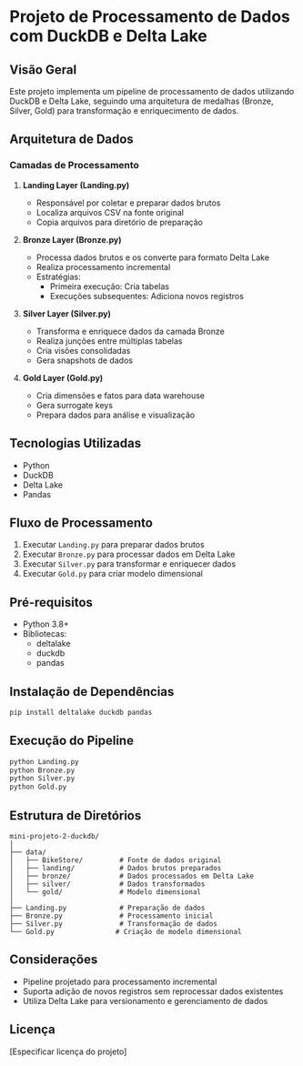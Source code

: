 # Projeto de Processamento de Dados com DuckDB e Delta Lake

## Visão Geral

Este projeto implementa um pipeline de processamento de dados utilizando DuckDB e Delta Lake, seguindo uma arquitetura de medalhas (Bronze, Silver, Gold) para transformação e enriquecimento de dados.

## Arquitetura de Dados

### Camadas de Processamento

1. **Landing Layer (Landing.py)**
   - Responsável por coletar e preparar dados brutos
   - Localiza arquivos CSV na fonte original
   - Copia arquivos para diretório de preparação

2. **Bronze Layer (Bronze.py)**
   - Processa dados brutos e os converte para formato Delta Lake
   - Realiza processamento incremental
   - Estratégias:
     * Primeira execução: Cria tabelas
     * Execuções subsequentes: Adiciona novos registros

3. **Silver Layer (Silver.py)**
   - Transforma e enriquece dados da camada Bronze
   - Realiza junções entre múltiplas tabelas
   - Cria visões consolidadas
   - Gera snapshots de dados

4. **Gold Layer (Gold.py)**
   - Cria dimensões e fatos para data warehouse
   - Gera surrogate keys
   - Prepara dados para análise e visualização

## Tecnologias Utilizadas

- Python
- DuckDB
- Delta Lake
- Pandas

## Fluxo de Processamento

1. Executar `Landing.py` para preparar dados brutos
2. Executar `Bronze.py` para processar dados em Delta Lake
3. Executar `Silver.py` para transformar e enriquecer dados
4. Executar `Gold.py` para criar modelo dimensional

## Pré-requisitos

- Python 3.8+
- Bibliotecas:
  * deltalake
  * duckdb
  * pandas

## Instalação de Dependências

```bash
pip install deltalake duckdb pandas
```

## Execução do Pipeline

```bash
python Landing.py
python Bronze.py
python Silver.py
python Gold.py
```

## Estrutura de Diretórios

```
mini-projeto-2-duckdb/
│
├── data/
│   ├── BikeStore/         # Fonte de dados original
│   ├── landing/           # Dados brutos preparados
│   ├── bronze/            # Dados processados em Delta Lake
│   ├── silver/            # Dados transformados
│   └── gold/              # Modelo dimensional
│
├── Landing.py             # Preparação de dados
├── Bronze.py              # Processamento inicial
├── Silver.py              # Transformação de dados
└── Gold.py               # Criação de modelo dimensional
```

## Considerações

- Pipeline projetado para processamento incremental
- Suporta adição de novos registros sem reprocessar dados existentes
- Utiliza Delta Lake para versionamento e gerenciamento de dados

## Licença

[Especificar licença do projeto]

